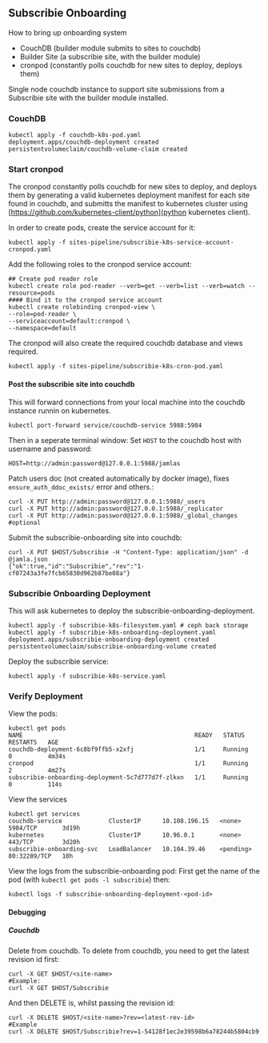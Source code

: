 ## Subscribie Onboarding 
How to bring up onboarding system

- CouchDB (builder module submits to sites to couchdb)
- Builder Site (a subscribie site, with the builder module)
- cronpod (constantly polls couchdb for new sites to deploy, deploys them)

Single node couchdb instance to support site submissions
from a Subscribie site with the builder module installed.

### CouchDB
```
kubectl apply -f couchdb-k8s-pod.yaml
deployment.apps/couchdb-deployment created
persistentvolumeclaim/couchdb-volume-claim created
```

### Start cronpod
The cronpod constantly polls couchdb for new sites to deploy, and deploys them
by generating a valid kubernetes deployment manifest for each site found in 
couchdb, and submitts the manifest to kubernetes cluster using 
[https://github.com/kubernetes-client/python](python kubernetes client).

In order to create pods, create the service account for it:

```
kubectl apply -f sites-pipeline/subscribie-k8s-service-account-cronpod.yaml
```
Add the following roles to the cronpod service account:
```
## Create pod reader role
kubectl create role pod-reader --verb=get --verb=list --verb=watch --resource=pods
#### Bind it to the cronpod service account
kubectl create rolebinding cronpod-view \
--role=pod-reader \
--serviceaccount=default:cronpod \
--namespace=default
```

The cronpod will also create the required couchdb database and views required.
```
kubectl apply -f sites-pipeline/subscribie-k8s-cron-pod.yaml
```

#### Post the subscribie site into couchdb
This will forward connections from your local machine into
the couchdb instance runnin on kubernetes.
```
kubectl port-forward service/couchdb-service 5988:5984
```
Then in a seperate terminal window:
Set `HOST` to the couchdb host with username and password:
```
HOST=http://admin:password@127.0.0.1:5988/jamlas
```
Patch users doc (not created automatically by docker image), fixes 
`ensure_auth_ddoc_exists/` error and others.:
```
curl -X PUT http://admin:password@127.0.0.1:5988/_users
curl -X PUT http://admin:password@127.0.0.1:5988/_replicator
curl -X PUT http://admin:password@127.0.0.1:5988/_global_changes #optional
```
Submit the subscribie-onboarding site into couchdb:
```
curl -X PUT $HOST/Subscribie -H "Content-Type: application/json" -d @jamla.json
{"ok":true,"id":"Subscribie","rev":"1-cf07243a3fe7fcb65830d962b87be08a"}
```

### Subscribie Onboarding Deployment 
This will ask kubernetes to deploy the subscribie-onboarding-deployment.
```
kubectl apply -f subscribie-k8s-filesystem.yaml # ceph back storage 
kubectl apply -f subscribie-k8s-onboarding-deployment.yaml
deployment.apps/subscribie-onboarding-deployment created
persistentvolumeclaim/subscribie-onboarding-volume created

```
Deploy the subscribie service:
```
kubectl apply -f subscribie-k8s-service.yaml
```

### Verify Deployment
View the pods:
```
kubectl get pods
NAME                                                READY   STATUS    RESTARTS   AGE
couchdb-deployment-6c8bf9ffb5-x2xfj                 1/1     Running   0          4m34s
cronpod                                             1/1     Running   2          4m27s
subscribie-onboarding-deployment-5c7d777d7f-zlkxn   1/1     Running   0          114s
```
View the services
```
kubectl get services
couchdb-service             ClusterIP      10.108.196.15   <none>        5984/TCP       3d19h
kubernetes                  ClusterIP      10.96.0.1       <none>        443/TCP        3d20h
subscribie-onboarding-svc   LoadBalancer   10.104.39.46    <pending>     80:32289/TCP   10h
```
View the logs from the subscribie-onboarding pod:
First get the name of the pod (with `kubectl get pods -l subscribie`)
then: 
```
kubectl logs -f subscribie-onboarding-deployment-<pod-id>
```

#### Debugging
##### Couchdb
Delete from couchdb. 
To delete from couchdb, you need to get the latest revision id first:
```  
curl -X GET $HOST/<site-name>
#Example:
curl -X GET $HOST/Subscribie
```
And then DELETE is, whilst passing the revision id:
```
curl -X DELETE $HOST/<site-name>?rev=<latest-rev-id>
#Example
curl -X DELETE $HOST/Subscribie?rev=1-54128f1ec2e39598b6a78244b5804cb9
```
